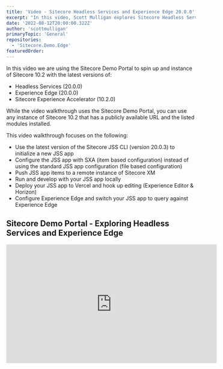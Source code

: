 ```yaml
---
title: 'Video - Sitecore Headless Services and Experience Edge 20.0.0'
excerpt: "In this video, Scott Mulligan explores Sitecore Headless Services 20.0.0 and Experience Edge 20.0.0."
date: '2022-08-12T20:00:00.322Z'
author: 'scottmulligan'
primaryTopic: 'General'
repositories:
  - 'Sitecore.Demo.Edge'
featuredOrder:
---
```


In this video we are using the Sitecore Demo Portal to spin up and instance of Sitecore 10.2 with the latest versions of:
  - Headless Services (20.0.0)
  - Experience Edge (20.0.0)
  - Sitecore Experience Accelerator (10.2.0)

While the video walkthrough uses the Sitecore Demo Portal, you can use any instance of Sitecore 10.2 that has a publicly available URL and the listed modules installed.

This video walkthrough focuses on the following:
  - Use the latest version of the Sitecore JSS CLI (version 20.0.3) to initialize a new JSS app
  - Configure the JSS app with SXA (item based configuration) instead of using the standard JSS app configuration (file based configuration)
  - Push JSS app items to a remote instance of Sitecore XM
  - Run and develop with your JSS app locally
  - Deploy your JSS app to Vercel and hook up editing (Experience Editor & Horizon)
  - Configure Experience Edge and switch your JSS app to query against Experience Edge

## Sitecore Demo Portal - Exploring Headless Services and Experience Edge

<iframe width="560" height="315" src="https://www.youtube.com/embed/szpNKwxtzVY" title="YouTube video player" frameborder="0" allow="accelerometer; autoplay; clipboard-write; encrypted-media; gyroscope; picture-in-picture" allowfullscreen></iframe>